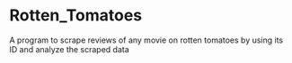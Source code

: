 # Rotten_Tomatoes
A program to scrape reviews of any movie on rotten tomatoes by using its ID and analyze the scraped data
